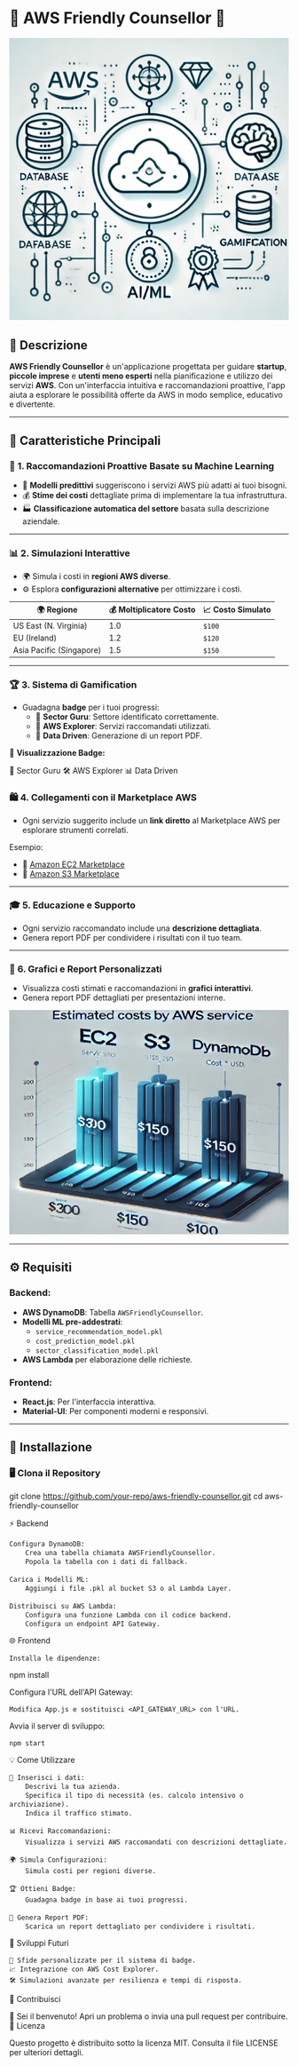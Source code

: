 # 🌟 **AWS Friendly Counsellor** 🌟

![AWS Friendly Counsellor](https://github.com/ricscar2570/portfolio/blob/main/AWSFriendlyCounsellor/Senza%20titolo.jpg)

## 📝 **Descrizione**
**AWS Friendly Counsellor** è un'applicazione progettata per guidare **startup**, **piccole imprese** e **utenti meno esperti** nella pianificazione e utilizzo dei servizi **AWS**. Con un'interfaccia intuitiva e raccomandazioni proattive, l'app aiuta a esplorare le possibilità offerte da AWS in modo semplice, educativo e divertente.

---

## 🚀 **Caratteristiche Principali**

### 🎯 **1. Raccomandazioni Proattive Basate su Machine Learning**
- 🔮 **Modelli predittivi** suggeriscono i servizi AWS più adatti ai tuoi bisogni.
- 💰 **Stime dei costi** dettagliate prima di implementare la tua infrastruttura.
- 🏭 **Classificazione automatica del settore** basata sulla descrizione aziendale.

---

### 📊 **2. Simulazioni Interattive**
- 🌍 Simula i costi in **regioni AWS diverse**.
- ⚙️ Esplora **configurazioni alternative** per ottimizzare i costi.

| 🌍 **Regione**            | 💰 **Moltiplicatore Costo** | 📈 **Costo Simulato** |
|---------------------------|----------------------------|------------------------|
| US East (N. Virginia)     | 1.0                        | `$100`                |
| EU (Ireland)              | 1.2                        | `$120`                |
| Asia Pacific (Singapore)  | 1.5                        | `$150`                |

---

### 🏆 **3. Sistema di Gamification**
- Guadagna **badge** per i tuoi progressi:
  - 🏅 **Sector Guru**: Settore identificato correttamente.
  - 🥇 **AWS Explorer**: Servizi raccomandati utilizzati.
  - 🥈 **Data Driven**: Generazione di un report PDF.

🎉 **Visualizzazione Badge:**

🎯 Sector Guru 🛠️ AWS Explorer 📊 Data Driven




### 🛍️ **4. Collegamenti con il Marketplace AWS**
- Ogni servizio suggerito include un **link diretto** al Marketplace AWS per esplorare strumenti correlati.

Esempio:
- 🔗 [Amazon EC2 Marketplace](https://aws.amazon.com/marketplace/pp/prodview-ec2)
- 🔗 [Amazon S3 Marketplace](https://aws.amazon.com/marketplace/pp/prodview-s3)

---

### 🎓 **5. Educazione e Supporto**
- Ogni servizio raccomandato include una **descrizione dettagliata**.
- Genera report PDF per condividere i risultati con il tuo team.

---

### 🌈 **6. Grafici e Report Personalizzati**
- Visualizza costi stimati e raccomandazioni in **grafici interattivi**.
- Genera report PDF dettagliati per presentazioni interne.

![Grafico di esempio](https://github.com/ricscar2570/portfolio/blob/main/AWSFriendlyCounsellor/Senza%20titolo2.jpg)

---

## ⚙️ **Requisiti**

### Backend:
- **AWS DynamoDB**: Tabella `AWSFriendlyCounsellor`.
- **Modelli ML pre-addestrati**:
  - `service_recommendation_model.pkl`
  - `cost_prediction_model.pkl`
  - `sector_classification_model.pkl`
- **AWS Lambda** per elaborazione delle richieste.

### Frontend:
- **React.js**: Per l'interfaccia interattiva.
- **Material-UI**: Per componenti moderni e responsivi.

---

## 🚧 **Installazione**

### 🖥️ **Clona il Repository**

git clone https://github.com/your-repo/aws-friendly-counsellor.git
cd aws-friendly-counsellor

⚡ Backend

    Configura DynamoDB:
        Crea una tabella chiamata AWSFriendlyCounsellor.
        Popola la tabella con i dati di fallback.

    Carica i Modelli ML:
        Aggiungi i file .pkl al bucket S3 o al Lambda Layer.

    Distribuisci su AWS Lambda:
        Configura una funzione Lambda con il codice backend.
        Configura un endpoint API Gateway.

🌐 Frontend

    Installa le dipendenze:

npm install

Configura l'URL dell'API Gateway:

    Modifica App.js e sostituisci <API_GATEWAY_URL> con l'URL.

Avvia il server di sviluppo:

    npm start

💡 Come Utilizzare

    📝 Inserisci i dati:
        Descrivi la tua azienda.
        Specifica il tipo di necessità (es. calcolo intensivo o archiviazione).
        Indica il traffico stimato.

    📊 Ricevi Raccomandazioni:
        Visualizza i servizi AWS raccomandati con descrizioni dettagliate.

    🌍 Simula Configurazioni:
        Simula costi per regioni diverse.

    🏆 Ottieni Badge:
        Guadagna badge in base ai tuoi progressi.

    📄 Genera Report PDF:
        Scarica un report dettagliato per condividere i risultati.

🔮 Sviluppi Futuri

    🌟 Sfide personalizzate per il sistema di badge.
    📈 Integrazione con AWS Cost Explorer.
    🛠️ Simulazioni avanzate per resilienza e tempi di risposta.

🤝 Contribuisci

🎉 Sei il benvenuto! Apri un problema o invia una pull request per contribuire.
📜 Licenza

Questo progetto è distribuito sotto la licenza MIT. Consulta il file LICENSE per ulteriori dettagli.
